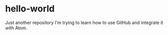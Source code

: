 # hello-world
Just another repository
I'm trying to learn how to use GitHub and integrate it with Atom.
